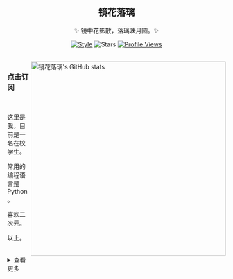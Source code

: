 <div align="center">

## 镜花落璃
  
✨ 镜中花影散，落璃映月圆。✨ 

[![Style](https://img.shields.io/badge/Style-镜花落璃-8e48ff)](https://github.com/jhll1124)
![Stars](https://img.shields.io/github/stars/jhll1124?affiliations=OWNER%2CCOLLABORATOR&label=Stars)
[![Profile Views](https://komarev.com/ghpvc/?username=jhll1124&color=green)](https://github.com/jhll1124)


</div>

<br/>

<a href="https://github.com/jhll1124/jhll1124">
<img align="right" width="450px" src="https://github.com/jhll1124/metrics/raw/main/merged-stats.svg" alt="镜花落璃's GitHub stats" />
</a>

### 点击订阅

<br />

这里是我，目前是一名在校学生。

常用的编程语言是 Python。

喜欢二次元。

以上。

<br />

<details>
  <summary>查看更多</summary>
  <a href="https://github.com/jhll1124/jhll1124/metrics"><img src="https://github.com/jhll1124/jhll1124/metrics/raw/main/github-metrics.svg" alt="metrics" width="100%" /></a>
</details>
